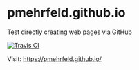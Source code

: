 # pmehrfeld.github.io
Test directly creating web pages via GitHub

[![Travis CI](https://travis-ci.com/RWTH-EBC/AixLib.svg?branch=master)](https://travis-ci.org/RWTH-EBC/AixLib)

Visit: https://pmehrfeld.github.io/

